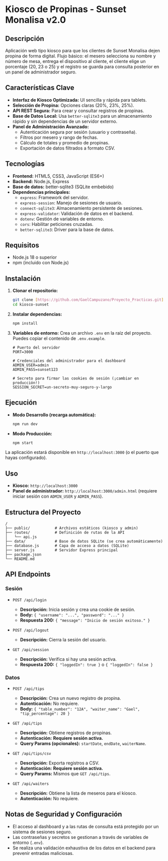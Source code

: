 # Kiosco de Propinas - Sunset Monalisa v2.0

## Descripción

Aplicación web tipo kiosco para que los clientes de Sunset Monalisa dejen propina de forma digital. Flujo básico: el mesero selecciona su nombre y número de mesa, entrega el dispositivo al cliente, el cliente elige un porcentaje (20, 23 o 25) y el registro se guarda para consulta posterior en un panel de administrador seguro.

## Características Clave

-   **Interfaz de Kiosco Optimizada:** UI sencilla y rápida para tablets.
-   **Selección de Propina:** Opciones claras (20%, 23%, 25%).
-   **API REST Segura:** Para crear y consultar registros de propinas.
-   **Base de Datos Local:** Usa `better-sqlite3` para un almacenamiento rápido y sin dependencias de un servidor externo.
-   **Panel de Administración Avanzado:**
    -   Autenticación segura por sesión (usuario y contraseña).
    -   Filtros por mesero y rango de fechas.
    -   Cálculo de totales y promedio de propinas.
    -   Exportación de datos filtrados a formato CSV.

## Tecnologías

-   **Frontend:** HTML5, CSS3, JavaScript (ES6+)
-   **Backend:** Node.js, Express
-   **Base de datos:** better-sqlite3 (SQLite embebido)
-   **Dependencias principales:**
    -   `express`: Framework del servidor.
    -   `express-session`: Manejo de sesiones de usuario.
    -   `connect-sqlite3`: Almacenamiento persistente de sesiones.
    -   `express-validator`: Validación de datos en el backend.
    -   `dotenv`: Gestión de variables de entorno.
    -   `cors`: Habilitar peticiones cruzadas.
    -   `better-sqlite3`: Driver para la base de datos.

## Requisitos

-   Node.js 18 o superior
-   npm (incluido con Node.js)

## Instalación

1.  **Clonar el repositorio:**
    ```bash
    git clone [https://github.com/GaelCampuzano/Proyecto_Practicas.git](https://github.com/GaelCampuzano/Proyecto_Practicas.git)
    cd kiosco-sunset
    ```
2.  **Instalar dependencias:**
    ```bash
    npm install
    ```
3.  **Variables de entorno:** Crea un archivo `.env` en la raíz del proyecto. Puedes copiar el contenido de `.env.example`.
    ```env
    # Puerto del servidor
    PORT=3000

    # Credenciales del administrador para el dashboard
    ADMIN_USER=admin
    ADMIN_PASS=sunset123

    # Secreto para firmar las cookies de sesión (¡cambiar en producción!)
    SESSION_SECRET=un-secreto-muy-seguro-y-largo
    ```

## Ejecución

-   **Modo Desarrollo (recarga automática):**
    ```bash
    npm run dev
    ```
-   **Modo Producción:**
    ```bash
    npm start
    ```

La aplicación estará disponible en `http://localhost:3000` (o el puerto que hayas configurado).

## Uso

-   **Kiosco:** `http://localhost:3000`
-   **Panel de administrador:** `http://localhost:3000/admin.html` (requiere iniciar sesión con `ADMIN_USER` y `ADMIN_PASS`).

## Estructura del Proyecto

```
/
├── public/           # Archivos estáticos (kiosco y admin)
├── routes/           # Definición de rutas de la API
│   └── api.js
├── data/             # Base de datos SQLite (se crea automáticamente)
├── database.js       # Capa de acceso a datos (SQLite)
├── server.js         # Servidor Express principal
├── package.json
└── README.md
```

## API Endpoints

### Sesión

-   `POST /api/login`
    -   **Descripción:** Inicia sesión y crea una cookie de sesión.
    -   **Body:** `{ "username": "...", "password": "..." }`
    -   **Respuesta 200:** `{ "message": "Inicio de sesión exitoso." }`

-   `POST /api/logout`
    -   **Descripción:** Cierra la sesión del usuario.

-   `GET /api/session`
    -   **Descripción:** Verifica si hay una sesión activa.
    -   **Respuesta 200:** `{ "loggedIn": true }` o `{ "loggedIn": false }`

### Datos

-   `POST /api/tips`
    -   **Descripción:** Crea un nuevo registro de propina.
    -   **Autenticación:** No requiere.
    -   **Body:** `{ "table_number": "12A", "waiter_name": "Gael", "tip_percentage": 20 }`

-   `GET /api/tips`
    -   **Descripción:** Obtiene registros de propinas.
    -   **Autenticación:** **Requiere sesión activa.**
    -   **Query Params (opcionales):** `startDate`, `endDate`, `waiterName`.

-   `GET /api/tips/csv`
    -   **Descripción:** Exporta registros a CSV.
    -   **Autenticación:** **Requiere sesión activa.**
    -   **Query Params:** Mismos que `GET /api/tips`.

-   `GET /api/waiters`
    -   **Descripción:** Obtiene la lista de meseros para el kiosco.
    -   **Autenticación:** No requiere.

## Notas de Seguridad y Configuración

-   El acceso al dashboard y a las rutas de consulta está protegido por un sistema de sesiones seguro.
-   Las contraseñas y secretos se gestionan a través de variables de entorno (`.env`).
-   Se realiza una validación exhaustiva de los datos en el backend para prevenir entradas maliciosas.
